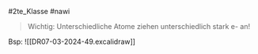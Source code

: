 #2te_Klasse #nawi 

> Wichtig: Unterschiedliche Atome ziehen unterschiedlich stark e- an!

Bsp: 
![[DR07-03-2024-49.excalidraw]]
